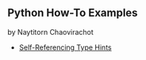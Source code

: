 ## Python How-To Examples

by Naytitorn Chaovirachot

* [Self-Referencing Type Hints](self-referencing-hints.md)
